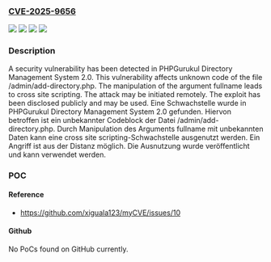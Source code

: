 ### [CVE-2025-9656](https://cve.mitre.org/cgi-bin/cvename.cgi?name=CVE-2025-9656)
![](https://img.shields.io/static/v1?label=Product&message=Directory%20Management%20System&color=blue)
![](https://img.shields.io/static/v1?label=Version&message=2.0%20&color=brightgreen)
![](https://img.shields.io/static/v1?label=Vulnerability&message=Code%20Injection&color=brightgreen)
![](https://img.shields.io/static/v1?label=Vulnerability&message=Cross%20Site%20Scripting&color=brightgreen)

### Description

A security vulnerability has been detected in PHPGurukul Directory Management System 2.0. This vulnerability affects unknown code of the file /admin/add-directory.php. The manipulation of the argument fullname leads to cross site scripting. The attack may be initiated remotely. The exploit has been disclosed publicly and may be used.
Eine Schwachstelle wurde in PHPGurukul Directory Management System 2.0 gefunden. Hiervon betroffen ist ein unbekannter Codeblock der Datei /admin/add-directory.php. Durch Manipulation des Arguments fullname mit unbekannten Daten kann eine cross site scripting-Schwachstelle ausgenutzt werden. Ein Angriff ist aus der Distanz möglich. Die Ausnutzung wurde veröffentlicht und kann verwendet werden.

### POC

#### Reference
- https://github.com/xiguala123/myCVE/issues/10

#### Github
No PoCs found on GitHub currently.

